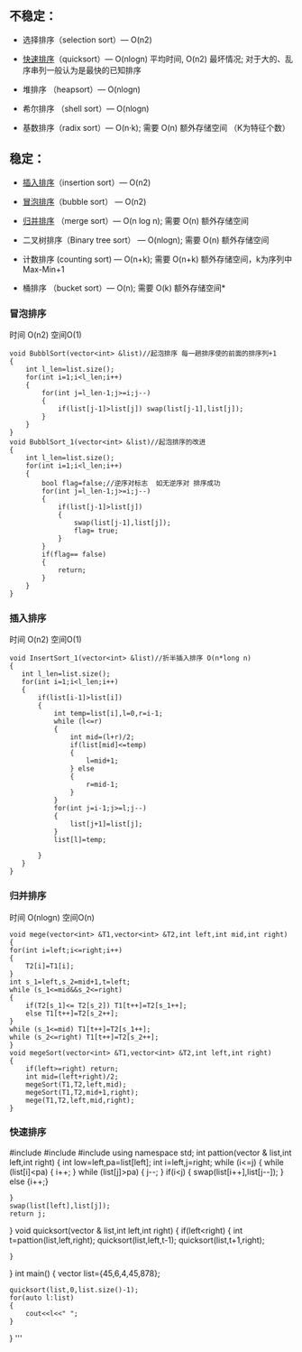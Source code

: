 ## 不稳定：
  * 选择排序（selection sort）— O(n2)

  * [快速排序](#快速排序)（quicksort）— O(nlogn) 平均时间, O(n2) 最坏情况; 对于大的、乱序串列一般认为是最快的已知排序

  * 堆排序 （heapsort）— O(nlogn)

  * 希尔排序 （shell sort）— O(nlogn)

  * 基数排序（radix sort）— O(n·k); 需要 O(n) 额外存储空间 （K为特征个数）

 
## 稳定：

  * [插入排序](#插入排序)（insertion sort）— O(n2)

  * [冒泡排序](#冒泡排序)（bubble sort） — O(n2)

  * [归并排序](#归并排序) （merge sort）— O(n log n); 需要 O(n) 额外存储空间

  * 二叉树排序（Binary tree sort） — O(nlogn); 需要 O(n) 额外存储空间

  * 计数排序  (counting sort) — O(n+k); 需要 O(n+k) 额外存储空间，k为序列中Max-Min+1

  * 桶排序 （bucket sort）— O(n); 需要 O(k) 额外存储空间* 

### 冒泡排序
时间 O(n2) 空间O(1)
```
void BubblSort(vector<int> &list)//起泡排序 每一趟排序使的前面的排序列+1
{
    int l_len=list.size();
    for(int i=1;i<l_len;i++)
    {
        for(int j=l_len-1;j>=i;j--)
        {
            if(list[j-1]>list[j]) swap(list[j-1],list[j]);
        }
    }
}
void BubblSort_1(vector<int> &list)//起泡排序的改进
{
    int l_len=list.size();
    for(int i=1;i<l_len;i++)
    {
        bool flag=false;//逆序对标志  如无逆序对 排序成功
        for(int j=l_len-1;j>=i;j--)
        {
            if(list[j-1]>list[j])
            {
                swap(list[j-1],list[j]);
                flag= true;
            }
        }
        if(flag== false)
        {
            return;
        }
    }
}
```
### 插入排序  
  时间 O(n2) 空间O(1)
 ```
void InsertSort_1(vector<int> &list)//折半插入排序 O(n*long n)
{
    int l_len=list.size();
    for(int i=1;i<l_len;i++)
    {
        if(list[i-1]>list[i])
        {
            int temp=list[i],l=0,r=i-1;
            while (l<=r)
            {
                int mid=(l+r)/2;
                if(list[mid]<=temp)
                {
                    l=mid+1;
                } else
                {
                    r=mid-1;
                }
            }
            for(int j=i-1;j>=l;j--)
            {
                list[j+1]=list[j];
            }
            list[l]=temp;

        }
    }
}
```
### 归并排序
时间 O(nlogn) 空间O(n)
```
void mege(vector<int> &T1,vector<int> &T2,int left,int mid,int right)
{
for(int i=left;i<=right;i++)
{
    T2[i]=T1[i];
}
int s_1=left,s_2=mid+1,t=left;
while (s_1<=mid&&s_2<=right)
{
    if(T2[s_1]<= T2[s_2]) T1[t++]=T2[s_1++];
    else T1[t++]=T2[s_2++];
}
while (s_1<=mid) T1[t++]=T2[s_1++];
while (s_2<=right) T1[t++]=T2[s_2++];
}
void megeSort(vector<int> &T1,vector<int> &T2,int left,int right)
{
    if(left>=right) return;
    int mid=(left+right)/2;
    megeSort(T1,T2,left,mid);
    megeSort(T1,T2,mid+1,right);
    mege(T1,T2,left,mid,right);
}
```

### 快速排序

#include <iostream>
#include <vector>
#include <algorithm>
using  namespace std;
int pattion(vector<int> & list,int left,int right)
{
    int low=left,pa=list[left];
    int i=left,j=right;
    while (i<=j)
    {
        while (list[i]<pa)
        {
            i++;
        }
        while (list[j]>pa)
        {
            j--;
        }
        if(i<j)
        {
            swap(list[i++],list[j--]);
        } else
        {i++;}

    }
    swap(list[left],list[j]);
    return j;
}
void quicksort(vector<int> & list,int left,int right)
{
    if(left<right)
    {
        int t=pattion(list,left,right);
        quicksort(list,left,t-1);
        quicksort(list,t+1,right);

    }
}
int main()
{
    vector<int> list={45,6,4,45,878};

    quicksort(list,0,list.size()-1);
    for(auto l:list)
    {
        cout<<l<<" ";
    }

}
'''




